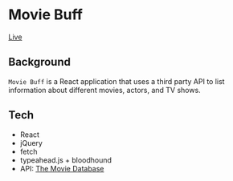 # Movie Buff

[Live](http://ngoalbert.com/movie-buff/)

## Background
`Movie Buff` is a React application that uses a third party API to list information about different movies, actors, and TV shows.

## Tech

- React
- jQuery
- fetch
- typeahead.js + bloodhound
- API: [The Movie Database](https://www.themoviedb.org/documentation/api)
